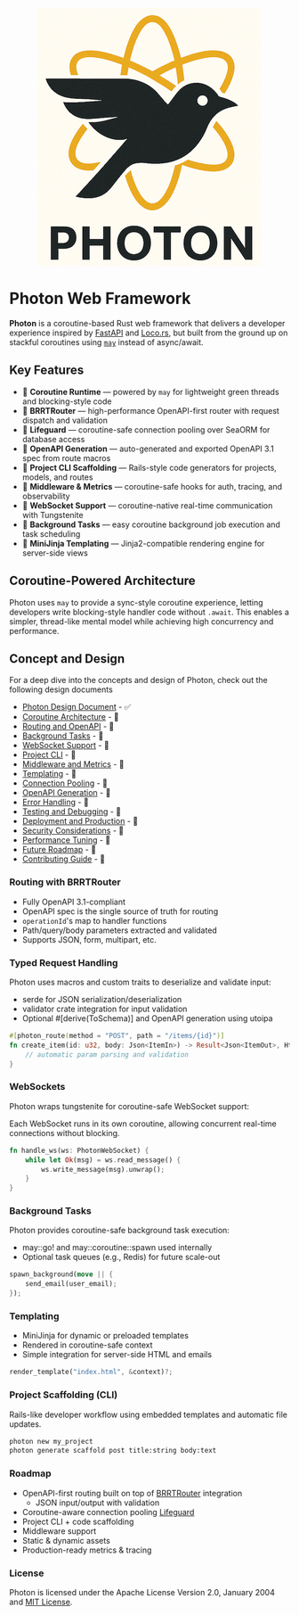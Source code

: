 <p align="center">
  <img src="/docs/images/Logo.png" alt="Photon logo" />
</p>

# Photon Web Framework

**Photon** is a coroutine-based Rust web framework that delivers a developer experience inspired by [FastAPI](https://fastapi.tiangolo.com/) and [Loco.rs](https://loco.rs/), but built from the ground up on stackful coroutines using [`may`](https://github.com/Xudong-Huang/may) instead of async/await.

## Key Features

- 🚀 **Coroutine Runtime** — powered by `may` for lightweight green threads and blocking-style code
- 📡 **BRRTRouter** — high-performance OpenAPI-first router with request dispatch and validation
- 🧬 **Lifeguard** — coroutine-safe connection pooling over SeaORM for database access
- 🔧 **OpenAPI Generation** — auto-generated and exported OpenAPI 3.1 spec from route macros
- 🔄 **Project CLI Scaffolding** — Rails-style code generators for projects, models, and routes
- 🔌 **Middleware & Metrics** — coroutine-safe hooks for auth, tracing, and observability
- 📡 **WebSocket Support** — coroutine-native real-time communication with Tungstenite
- 🧵 **Background Tasks** — easy coroutine background job execution and task scheduling
- 🎨 **MiniJinja Templating** — Jinja2-compatible rendering engine for server-side views

## Coroutine-Powered Architecture

Photon uses `may` to provide a sync-style coroutine experience, letting developers write blocking-style handler code without `.await`. This enables a simpler, thread-like mental model while achieving high concurrency and performance.

## Concept and Design

For a deep dive into the concepts and design of Photon, check out the following design documents
- [Photon Design Document](./docs/design.md) - ✅
- [Coroutine Architecture](./docs/coroutine.md) - 🚧
- [Routing and OpenAPI](./docs/routing.md) - 🚧
- [Background Tasks](./docs/background.md) - 🚧 
- [WebSocket Support](./docs/websocket.md) - 🚧
- [Project CLI](./docs/cli.md) - 🚧
- [Middleware and Metrics](./docs/middleware.md) - 🚧
- [Templating](./docs/templating.md) - 🚧
- [Connection Pooling](./docs/pooling.md) - 🚧
- [OpenAPI Generation](./docs/openapi.md) - 🚧
- [Error Handling](./docs/errors.md) - 🚧
- [Testing and Debugging](./docs/testing.md) - 🚧
- [Deployment and Production](./docs/deployment.md) - 🚧
- [Security Considerations](./docs/security.md) - 🚧
- [Performance Tuning](./docs/performance.md) - 🚧
- [Future Roadmap](./docs/roadmap.md) - 🚧
- [Contributing Guide](./docs/contributing.md) - 🚧


### Routing with BRRTRouter

- Fully OpenAPI 3.1-compliant
- OpenAPI spec is the single source of truth for routing
- `operationId`'s map to handler functions
- Path/query/body parameters extracted and validated
- Supports JSON, form, multipart, etc.

### Typed Request Handling

Photon uses macros and custom traits to deserialize and validate input:

- serde for JSON serialization/deserialization
- validator crate integration for input validation
- Optional #[derive(ToSchema)] and OpenAPI generation using utoipa

```rust
#[photon_route(method = "POST", path = "/items/{id}")]
fn create_item(id: u32, body: Json<ItemIn>) -> Result<Json<ItemOut>, HttpError> {
    // automatic param parsing and validation
}
```

### WebSockets
Photon wraps tungstenite for coroutine-safe WebSocket support:

Each WebSocket runs in its own coroutine, allowing concurrent real-time connections without blocking.

```rust
fn handle_ws(ws: PhotonWebSocket) {
    while let Ok(msg) = ws.read_message() {
        ws.write_message(msg).unwrap();
    }
}
```

### Background Tasks
Photon provides coroutine-safe background task execution:

- may::go! and may::coroutine::spawn used internally
- Optional task queues (e.g., Redis) for future scale-out

```rust
spawn_background(move || {
    send_email(user_email);
});
```

### Templating

- MiniJinja for dynamic or preloaded templates
- Rendered in coroutine-safe context
- Simple integration for server-side HTML and emails

```rust
render_template("index.html", &context)?;
```

### Project Scaffolding (CLI)

Rails-like developer workflow using embedded templates and automatic file updates.

```bash
photon new my_project
photon generate scaffold post title:string body:text
```

### Roadmap

- OpenAPI-first routing built on top of [BRRTRouter](https://github.com/microscaler/BRRTRouter) integration
  - JSON input/output with validation
- Coroutine-aware connection pooling [Lifeguard](https://github.com/microscaler/lifeguard)
- Project CLI + code scaffolding
- Middleware support
- Static & dynamic assets
- Production-ready metrics & tracing

### License

Photon is licensed under the Apache License Version 2.0, January 2004 and  [MIT License](LICENSE).

